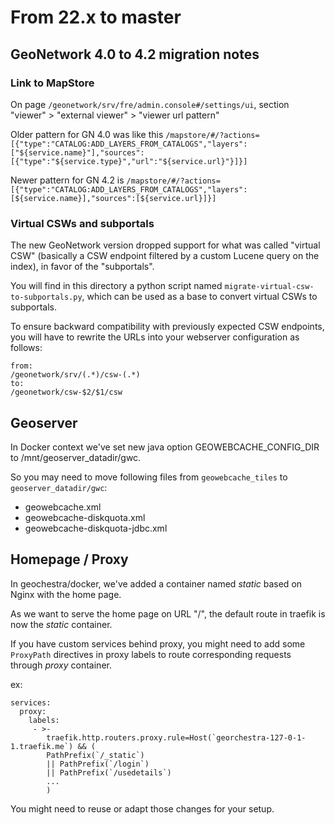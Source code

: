 # From 22.x to master

## GeoNetwork 4.0 to 4.2 migration notes

### Link to MapStore

On page ```/geonetwork/srv/fre/admin.console#/settings/ui```, section "viewer" > "external viewer" > "viewer url pattern"

Older pattern for GN 4.0 was like this ```/mapstore/#/?actions=[{"type":"CATALOG:ADD_LAYERS_FROM_CATALOGS","layers":["${service.name}"],"sources":[{"type":"${service.type}","url":"${service.url}"}]}]```

Newer pattern for GN 4.2 is ```/mapstore/#/?actions=[{"type":"CATALOG:ADD_LAYERS_FROM_CATALOGS","layers":[${service.name}],"sources":[${service.url}]}]```

### Virtual CSWs and subportals

The new GeoNetwork version dropped support for what was called "virtual CSW" (basically
a CSW endpoint filtered by a custom Lucene query on the index), in favor of the "subportals".

You will find in this directory a python script named `migrate-virtual-csw-to-subportals.py`,
which can be used as a base to convert virtual CSWs to subportals.

To ensure backward compatibility with previously expected CSW endpoints, you will have to rewrite the
URLs into your webserver configuration as follows:

```
from:
/geonetwork/srv/(.*)/csw-(.*)
to:
/geonetwork/csw-$2/$1/csw
```

## Geoserver

In Docker context we've set new java option GEOWEBCACHE_CONFIG_DIR to /mnt/geoserver_datadir/gwc.

So you may need to move following files from `geowebcache_tiles` to `geoserver_datadir/gwc`:
- geowebcache.xml
- geowebcache-diskquota.xml
- geowebcache-diskquota-jdbc.xml

## Homepage / Proxy

In geochestra/docker, we've added a container named *static* based on Nginx with the home page.

As we want to serve the home page on URL "/", the default route in traefik is now the *static* container.

If you have custom services behind proxy, you might need to add some `ProxyPath` directives in proxy labels to route corresponding requests through *proxy* container.

ex:

```
services:
  proxy:
    labels:
     - >-
        traefik.http.routers.proxy.rule=Host(`georchestra-127-0-1-1.traefik.me`) && (
        PathPrefix(`/_static`)
        || PathPrefix(`/login`)
        || PathPrefix(`/usedetails`)
        ...
        )
```

You might need to reuse or adapt those changes for your setup.
